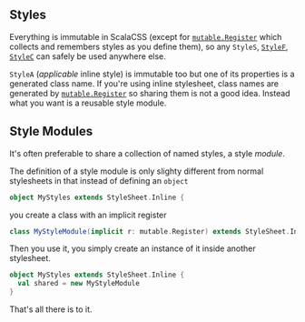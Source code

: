 ## Styles

Everything is immutable in ScalaCSS
(except for [`mutable.Register`](https://github.com/japgolly/scalacss/blob/master/core/src/main/scala/japgolly/scalacss/mutable/Register.scala)
which collects and remembers styles as you define them),
so any `StyleS`,
[`StyleF`](stylef.md),
[`StyleC`](nested.md)
can safely be used anywhere else.

`StyleA` (_applicable_ inline style) is immutable too but one of its properties
is a generated class name. If you're using inline stylesheet, class names are
generated by [`mutable.Register`](https://github.com/japgolly/scalacss/blob/master/core/src/main/scala/japgolly/scalacss/mutable/Register.scala)
so sharing them is not a good idea. Instead what you want is a reusable style module.

## Style Modules

It's often preferable to share a collection of named styles, a style _module_.

The definition of a style module is only slighty different from normal stylesheets
in that instead of defining an `object`
```scala
object MyStyles extends StyleSheet.Inline {
```
you create a class with an implicit register
```scala
class MyStyleModule(implicit r: mutable.Register) extends StyleSheet.Inline {
```

Then you use it, you simply create an instance of it inside another stylesheet.

```scala
object MyStyles extends StyleSheet.Inline {
  val shared = new MyStyleModule
}
```

That's all there is to it.

